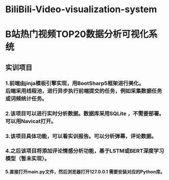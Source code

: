 # BiliBili-Video-visualization-system
# B站热门视频TOP20数据分析可视化系统
## 实训项目
### 1.前端由jinja模板引擎实现，用BootSharp5框架进行美化。<br>后端采用线程池，进行异步执行前端提交的任务，例如采集数据任务或词频统计任务。
### 2.该项目可以进行实时分析数据。数据库采用SQLite ，不需要部署。可以用Navicat打开。
### 3.该项目具体功能，可以看实训报告。可以分析弹幕，评论数据。
### 4.之后该项目将添加评论情感分析功能，基于LSTM或BERT深度学习模型（暂未实现）。
#### 5.直接打开main.py文件，然后浏览器打开127.0.0.1 需要安装对应的Python库。

